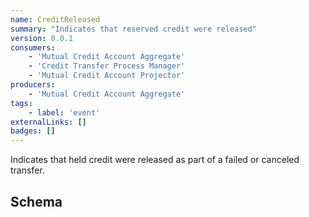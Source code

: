 ```yaml
---
name: CreditReleased
summary: "Indicates that reserved credit were released"
version: 0.0.1
consumers:
    - 'Mutual Credit Account Aggregate'
    - 'Credit Transfer Process Manager'
    - 'Mutual Credit Account Projector'
producers:
    - 'Mutual Credit Account Aggregate'
tags:
    - label: 'event'
externalLinks: []
badges: []
---
```

Indicates that held credit were released as part of a failed or canceled transfer.

<Mermaid />

## Schema
<SchemaViewer />